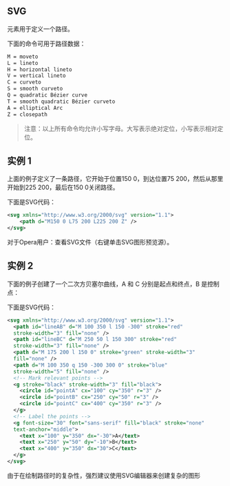 ## SVG <path>
<path> 元素用于定义一个路径。

下面的命令可用于路径数据：
```bash
M = moveto
L = lineto
H = horizontal lineto
V = vertical lineto
C = curveto
S = smooth curveto
Q = quadratic Bézier curve
T = smooth quadratic Bézier curveto
A = elliptical Arc
Z = closepath
```
> 注意：以上所有命令均允许小写字母。大写表示绝对定位，小写表示相对定位。

实例 1
---------------------
上面的例子定义了一条路径，它开始于位置150 0，到达位置75 200，然后从那里开始到225 200，最后在150 0关闭路径。


下面是SVG代码：

```xml
<svg xmlns="http://www.w3.org/2000/svg" version="1.1">
    <path d="M150 0 L75 200 L225 200 Z" />
</svg>

```
对于Opera用户：查看SVG文件（右键单击SVG图形预览源）。

实例 2
---------------------------
下面的例子创建了一个二次方贝塞尔曲线，A 和 C 分别是起点和终点，B 是控制点：

下面是SVG代码：

```xml
<svg xmlns="http://www.w3.org/2000/svg" version="1.1">
  <path id="lineAB" d="M 100 350 l 150 -300" stroke="red"
  stroke-width="3" fill="none" />
  <path id="lineBC" d="M 250 50 l 150 300" stroke="red"
  stroke-width="3" fill="none" />
  <path d="M 175 200 l 150 0" stroke="green" stroke-width="3"
  fill="none" />
  <path d="M 100 350 q 150 -300 300 0" stroke="blue"
  stroke-width="5" fill="none" />
  <!-- Mark relevant points -->
  <g stroke="black" stroke-width="3" fill="black">
    <circle id="pointA" cx="100" cy="350" r="3" />
    <circle id="pointB" cx="250" cy="50" r="3" />
    <circle id="pointC" cx="400" cy="350" r="3" />
  </g>
  <!-- Label the points -->
  <g font-size="30" font="sans-serif" fill="black" stroke="none"
  text-anchor="middle">
    <text x="100" y="350" dx="-30">A</text>
    <text x="250" y="50" dy="-10">B</text>
    <text x="400" y="350" dx="30">C</text>
  </g>
</svg>
```
由于在绘制路径时的复杂性，强烈建议使用SVG编辑器来创建复杂的图形